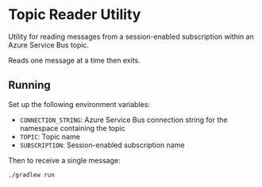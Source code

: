 # Topic Reader Utility
Utility for reading messages from a session-enabled subscription within an Azure Service Bus topic.

Reads one message at a time then exits.

## Running

Set up the following environment variables:
- `CONNECTION_STRING`: Azure Service Bus connection string for the namespace containing the topic
- `TOPIC`: Topic name
- `SUBSCRIPTION`: Session-enabled subscription name

Then to receive a single message:

`./gradlew run`
